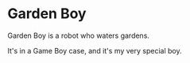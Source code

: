 # Garden Boy

Garden Boy is a robot who waters gardens.

It's in a Game Boy case, and it's my very special boy.